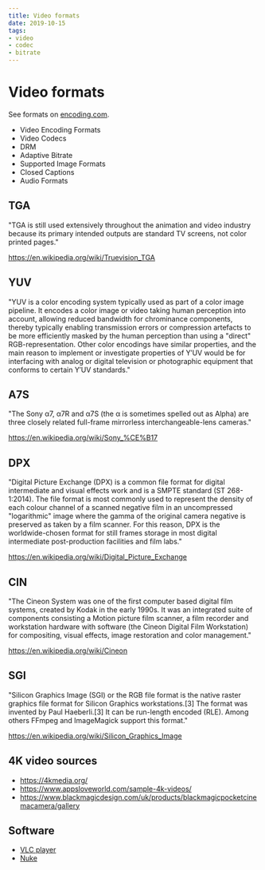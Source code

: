 ```yaml
---
title: Video formats
date: 2019-10-15
tags:
- video
- codec
- bitrate
---
```


# Video formats

See formats on [encoding.com](https://www.encoding.com/formats/).

- Video Encoding Formats
- Video Codecs
- DRM
- Adaptive Bitrate
- Supported Image Formats
- Closed Captions
- Audio Formats

## TGA
"TGA is still used extensively throughout the animation and video industry because its primary intended outputs are standard TV screens, not color printed pages."

https://en.wikipedia.org/wiki/Truevision_TGA

## YUV
"YUV is a color encoding system typically used as part of a color image pipeline. It encodes a color image or video taking human perception into account, allowing reduced bandwidth for chrominance components, thereby typically enabling transmission errors or compression artefacts to be more efficiently masked by the human perception than using a "direct" RGB-representation. Other color encodings have similar properties, and the main reason to implement or investigate properties of Y′UV would be for interfacing with analog or digital television or photographic equipment that conforms to certain Y′UV standards."

## A7S
"The Sony α7, α7R and α7S (the α is sometimes spelled out as Alpha) are three closely related full-frame mirrorless interchangeable-lens cameras."

https://en.wikipedia.org/wiki/Sony_%CE%B17

## DPX
"Digital Picture Exchange (DPX) is a common file format for digital intermediate and visual effects work and is a SMPTE standard (ST 268-1:2014). The file format is most commonly used to represent the density of each colour channel of a scanned negative film in an uncompressed "logarithmic" image where the gamma of the original camera negative is preserved as taken by a film scanner. For this reason, DPX is the worldwide-chosen format for still frames storage in most digital intermediate post-production facilities and film labs."

https://en.wikipedia.org/wiki/Digital_Picture_Exchange

## CIN
"The Cineon System was one of the first computer based digital film systems, created by Kodak in the early 1990s. It was an integrated suite of components consisting a Motion picture film scanner, a film recorder and workstation hardware with software (the Cineon Digital Film Workstation) for compositing, visual effects, image restoration and color management."

https://en.wikipedia.org/wiki/Cineon

## SGI
"Silicon Graphics Image (SGI) or the RGB file format is the native raster graphics file format for Silicon Graphics workstations.[3] The format was invented by Paul Haeberli.[3] It can be run-length encoded (RLE). Among others FFmpeg and ImageMagick support this format."

https://en.wikipedia.org/wiki/Silicon_Graphics_Image

## 4K video sources
- https://4kmedia.org/
- https://www.appsloveworld.com/sample-4k-videos/
- https://www.blackmagicdesign.com/uk/products/blackmagicpocketcinemacamera/gallery

## Software
- [VLC player](https://vlc.onl/download/)
- [Nuke](https://learn.foundry.com/nuke/content/learn_nuke.html)
